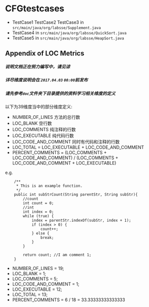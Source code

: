 # CFGtestcases

- TestCase1 TestCase2 TestCase3 in `src/main/java/org/labsse/Supplement.java`
- TestCase4 in `src/main/java/org/labsse/QuickSort.java`
- TestCase5 in `src/main/java/org/labsse/HeapSort.java`


## Appendix of LOC Metrics
##### 说明文档正在努力编写中，请见谅  

##### 详尽维度说明会在 `2017.04.03` `00:00`前发布  

##### 请先参考`doc`文件夹下目录提供的资料学习相关维度的定义    

以下为39维度当中的部分维度定义:
- NUMBER_OF_LINES 方法的总行数
- LOC_BLANK 空行数
- LOC_COMMENTS 纯注释的行数
- LOC_EXECUTABLE 纯代码行数
- LOC_CODE_AND_COMMENT 同时有代码和注释的行数
- LOC_TOTAL =  LOC_EXECUTABLE + LOC_CODE_AND_COMMENT
- PERCENT_COMMENTS = (LOC_COMMENTS + LOC_CODE_AND_COMMENT) / (LOC_COMMENTS + LOC_CODE_AND_COMMENT + LOC_EXECUTABLE)

e.g.
```
    /**
     * This is an example function.
     */
    public int subStrCount(String parentStr, String subStr){
        //count
        int count = 0;
        //int
        int index = 0;
        while (true) {
            index = parentStr.indexOf(subStr, index + 1);
            if (index > 0) {
                count++;
            } else {
                break;
            }
        }

        return count; //I am comment 1;
    }
```

- NUMBER_OF_LINES = 19;
- LOC_BLANK = 1;
- LOC_COMMENTS = 5;
- LOC_CODE_AND_COMMENT = 1;
- LOC_EXECUTABLE = 12;
- LOC_TOTAL = 13;
- PERCENT_COMMENTS = 6 / 18 = 33.33333333333333
